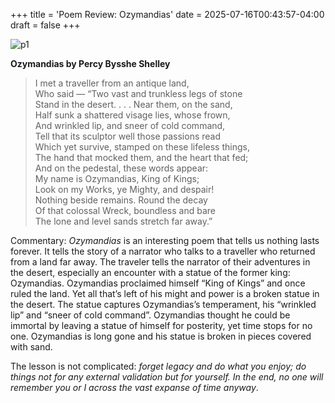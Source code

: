 +++
title = 'Poem Review: Ozymandias'
date = 2025-07-16T00:43:57-04:00
draft = false
+++

![p1](/blog/20250629_Poets/ozymandias.png)

**Ozymandias by Percy Bysshe Shelley**

> I met a traveller from an antique land,  
> Who said — “Two vast and trunkless legs of stone  
> Stand in the desert. . . . Near them, on the sand,  
> Half sunk a shattered visage lies, whose frown,  
> And wrinkled lip, and sneer of cold command,  
> Tell that its sculptor well those passions read  
> Which yet survive, stamped on these lifeless things,  
> The hand that mocked them, and the heart that fed;  
> And on the pedestal, these words appear:  
> My name is Ozymandias, King of Kings;  
> Look on my Works, ye Mighty, and despair!  
> Nothing beside remains. Round the decay  
> Of that colossal Wreck, boundless and bare  
> The lone and level sands stretch far away.”  

Commentary: *Ozymandias* is an interesting poem that tells us nothing lasts forever. It tells the story of a narrator who talks to a traveller who returned from a land far away. The traveler tells the narrator of their adventures in the desert, especially an encounter with a statue of the former king: Ozymandias. Ozymandias proclaimed himself “King of Kings” and once ruled the land. Yet all that’s left of his might and power is a broken statue in the desert. The statue captures Ozymandias’s temperament, his “wrinkled lip” and “sneer of cold command”. Ozymandias thought he could be immortal by leaving a statue of himself for posterity, yet time stops for no one. Ozymandias is long gone and his statue is broken in pieces covered with sand. 

The lesson is not complicated: *forget legacy and do what you enjoy; do things not for any external validation but for yourself. In the end, no one will remember you or I across the vast expanse of time anyway*.
